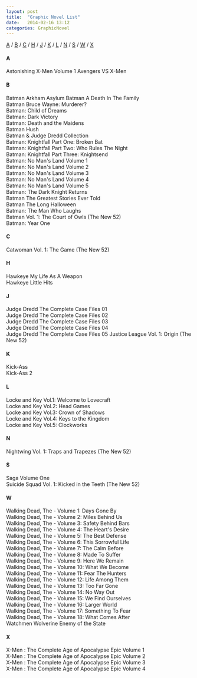```yaml
---
layout: post
title:  "Graphic Novel List"
date:   2014-02-16 13:12
categories: GraphicNovel
---
```


[A](#A) / [B](#B) / [C](#C) / [H](#H) / [J](#J) / [K](#K) / [L](#L) / [N](#N) / [S](#S) / [W](#W) / [X](#X)

#### <a name="A"></a>A

Astonishing X-Men Volume 1
Avengers VS X-Men  

#### <a name="B"></a>B

Batman Arkham Asylum
Batman A Death In The Family  
Batman Bruce Wayne: Murderer?  
Batman: Child of Dreams  
Batman: Dark Victory  
Batman: Death and the Maidens  
Batman Hush  
Batman & Judge Dredd Collection  
Batman: Knightfall Part One: Broken Bat  
Batman: Knightfall Part Two: Who Rules The Night  
Batman: Knightfall Part Three: Knightsend  
Batman: No Man's Land Volume 1  
Batman: No Man's Land Volume 2  
Batman: No Man's Land Volume 3  
Batman: No Man's Land Volume 4  
Batman: No Man's Land Volume 5  
Batman: The Dark Knight Returns  
Batman The Greatest Stories Ever Told  
Batman The Long Halloween  
Batman: The Man Who Laughs  
Batman Vol. 1: The Court of Owls (The New 52)  
Batman: Year One  

#### <a name="C"></a>C

Catwoman Vol. 1: The Game (The New 52)

#### <a name="H"></a>H 

Hawkeye My Life As A Weapon  
Hawkeye Little Hits  

#### <a name="J"></a>J

Judge Dredd The Complete Case Files 01   
Judge Dredd The Complete Case Files 02   
Judge Dredd The Complete Case Files 03   
Judge Dredd The Complete Case Files 04   
Judge Dredd The Complete Case Files 05 
Justice League Vol. 1: Origin (The New 52)  

#### <a name="K"></a>K

Kick-Ass  
Kick-Ass 2  

#### <a name="L"></a>L

Locke and Key Vol.1: Welcome to Lovecraft  
Locke and Key Vol.2: Head Games  
Locke and Key Vol.3: Crown of Shadows  
Locke and Key Vol.4: Keys to the Kingdom  
Locke and Key Vol.5: Clockworks  

#### <a name="N"></a>N

Nightwing Vol. 1: Traps and Trapezes (The New 52)

#### <a name="S"></a>S 

Saga Volume One  
Suicide Squad Vol. 1: Kicked in the Teeth (The New 52)  

#### <a name="W"></a>W 

Walking Dead, The - Volume 1: Days Gone By  
Walking Dead, The - Volume 2: Miles Behind Us  
Walking Dead, The - Volume 3: Safety Behind Bars    
Walking Dead, The - Volume 4: The Heart's Desire  
Walking Dead, The - Volume 5: The Best Defense  
Walking Dead, The - Volume 6: This Sorrowful Life  
Walking Dead, The - Volume 7: The Calm Before  
Walking Dead, The - Volume 8: Made To Suffer  
Walking Dead, The - Volume 9: Here We Remain  
Walking Dead, The - Volume 10: What We Become  
Walking Dead, The - Volume 11: Fear The Hunters  
Walking Dead, The - Volume 12: Life Among Them  
Walking Dead, The - Volume 13: Too Far Gone   
Walking Dead, The - Volume 14: No Way Out   
Walking Dead, The - Volume 15: We Find Ourselves  
Walking Dead, The - Volume 16: Larger World  
Walking Dead, The - Volume 17: Something To Fear  
Walking Dead, The - Volume 18: What Comes After  
Watchmen
Wolverine Enemy of the State  

#### <a name="X"></a>X

X-Men : The Complete Age of Apocalypse Epic Volume 1  
X-Men : The Complete Age of Apocalypse Epic Volume 2  
X-Men : The Complete Age of Apocalypse Epic Volume 3  
X-Men : The Complete Age of Apocalypse Epic Volume 4  






